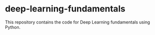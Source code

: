 # deep-learning-fundamentals
This repository contains the code for Deep Learning fundamentals using Python.
